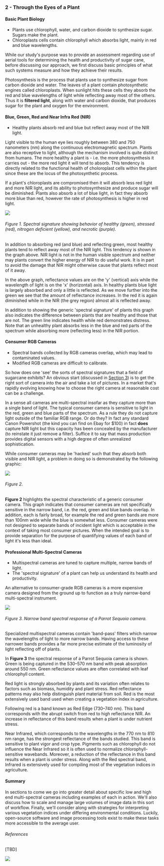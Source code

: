 ### 2 - Through the Eyes of a Plant

#### Basic Plant Biology

* Plants use chlorophyll, water, and carbon dioxide to synthesize sugar. Sugars make the plant.
* Chloroplasts cells contain chlorophyll which absorbs light, mainly in red and blue wavelengths.

While our study's purpose was to provide an assessment regarding use of aerial tools for determining the health 
and productivity of sugar cane, before discussing our approach, we first discuss basic principles of what such 
systems measure and how they achieve their results. 

Photosynthesis is the process that plants use to synthesize sugar from carbon dioxide and water. 
The leaves of a plant contain photosynthetic engines called chloroplasts. When sunlight hits these cells they absorb the 
red and blue wavelengths of light while reflecting away most of the others. Thus it is __filtered light__, along with water 
and carbon dioxide, that produces sugar for the plant and oxygen for the environment.

#### Blue, Green, Red and Near Infra Red (NIR)

* Healthy plants absorb red and blue but reflect away most of the NIR light.

Light visible to the human eye lies roughly between 380 and 750 nanometers (nm) along the continuous electromagnetic spectrum. 
Plants are also receptive to light, although the mechanism involved is quite distinct from humans. The more healthy a 
plant is - i.e. the more photosynthesis it carries out - the more red light it will tend to absorb. This tendency is 
directly related to the functional health of choloroplast cells within the plant since these are the locus of the photosynthetic process. 

If a plant's chloroplasts are compromised then it will absorb less red light and more NIR light, and its ability to 
photosynthesize and produce sugar will be diminished. Plants also absorb a lot of blue light, in fact they absorb more blue than red, however the rate of photosynthesis is higher
in red light. 

![](img/spectral-signature.jpg)
###### Figure 1. Spectral signature showing behavior of healthy (green), stressed (red), nitrogen deficient (yellow), and necrotic (purple). 

In addition to absorbing red (and blue) and reflecting green, most healthy plants tend to reflect away most of 
the NIR light. This tendency is shown in the graph above. NIR light is not in the human visible spectrum 
and neither may plants convert the higher energy of NIR to do useful work. It is in part to avoid the 
damage that NIR might otherwise cause that plants reflect most of it away. 

In the above graph, reflectance values are on the 'y' (vertical) axis while the wavelength of light is on the 'x' 
(horizontal) axis. In healthy plants blue light is largely absorbed and only a little is reflected. As we move further 
into the green we see that the amount of reflectance increases. In the red it is again diminished while in the NIR 
(the grey region) almost all is reflected away. 

In addition to showing the generic 'spectral signature' of plants this graph also indicates the difference 
between plants that are healthy and those that are not. The green line indicates health while red demonstrates distress. 
Note that an unhealthy plant absorbs less in the blue and red parts of the spectrum while absorbing more (reflecting less) 
in the NIR portion.   
 

#### Consumer RGB Cameras
* Spectral bands collected by RGB cameras overlap, which may lead to contaminated values.
* Modified RGB cameras are difficult to calibrate.

So how does one 'see' the sorts of spectral signatures that a field of sugarcane exhibits? An obvious start (discussed in 
[Section 3](study_methods.md)) is to get the right sort of camera into the air and take a lot of pictures.
In a market that's rapidly evolving knowing how to choose the right camera at reasonable cost can be a challenge.

In a sense all cameras are multi-spectral insofar as they capture more than a single band of light. The typical consumer
camera is sensitive to light in the red, green and blue parts of the spectrum. As a rule they do 
not capture light outside of the familiar RGB range. Or do they? In fact any standard Canon Powershot (the kind you can 
find on Ebay for $100) in fact __does__ capture NIR light but this capacity has been concealed by the manufacturer (to 
reinstate it just remove a filter). Suffice it to say that mass production provides digital sensors with a
high degree of often unrealized sophistication.
 
While consumer cameras may be 'hacked' such that they absorb both visible and NIR light, a problem in doing so is 
demonstrated by the following graphic:

![](img/consumer.png)
###### Figure 2.

__Figure 2__ highlights the spectral characteristic of a generic consumer camera. This graph indicates that consumer cameras 
are not specifically sensitive in the narrow band, i.e. the red, green and blue bands overlap. In addition,
each is fairly broad, for example the red and green bands are more than 100nm wide while the blue is somewhat less. 
Consumer cameras were not designed to separate bands of incident light which is acceptable in the context of taking 
most consumer pictures. When the intended goal is to provide separation for the purpose of quantifying values of 
each band of light it's less than ideal. 

#### Professional Multi-Spectral Cameras

* Multispectral cameras are tuned to capture multiple, narrow bands of light.
* The 'spectral signature' of a plant can help us understand its health and productivity.

An alternative to consumer-grade RGB cameras is a more expensive 
camera designed from the ground up to function as a truly narrow-band multi-spectral instrument. 

![](img/sequoia.png)
###### Figure 3. Narrow band spectral response of a Parrot Sequoia camera.

Specialized multispectral cameras contain 'band-pass' filters which narrow the wavelengths of light to more 
narrow bands. Having access to these narrower bands provides a far more precise estimate of the luminosity of 
light reflecting off of plants.  

In __Figure 3__  the spectral response of a Parrot Sequoia camera is shown. Green is being captured in the 530–570 nm band 
with peak absorption around 550 nm. Green reflectance values are often correlated with leaf chlorophyll content. 

Red light is strongly absorbed by plants and its variation often relates to factors such as biomass, humidity and plant stress. 
Red reflectance patterns may also help distinguish plant material from soil. Red is the most extensively used band used 
when creating a vegetation index in agriculture.

Following red is a band known as Red Edge (730–740 nm). This band corresponds with the abrupt switch from red to high reflectance NIR. 
An increase in reflectance of this band results when a plant is under nutrient stress.

Near Infrared, which corresponds to the wavelengths in the 770 nm to 810 nm range, has the strongest reflectance of the bands studied. This band is sensitive to plant vigor and crop type. Pigments such as chlorophyll do not influence the Near Infrared so it is often used to normalize chlorophyll-sensitive wavebands. Moreover, a reduction of the reflectance in this band results when a plant is under stress. Along with the Red spectral band, Infrared is extensively used for compiling most of the vegetation indices in agriculture.   

#### Summary

In sections to come we go into greater detail about specific low and high end multi-spectral cameras including examples 
of each in action. We'll also discuss how to scale and manage large volumes of image data in this sort of workflow.  Finally, 
we'll consider along with strategies for interpreting various vegetation indices under differing environmental conditions. 
Luckily, open-source software and image processing tools exist to make these tasks more accessible to the average user.

###### References

[TBD]
 
![](img/farmera.png) 
